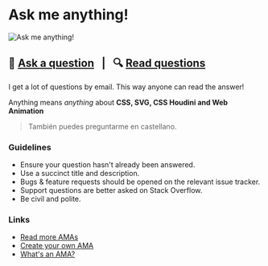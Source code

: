 # Ask me anything!

![Ask me anything!](https://user-images.githubusercontent.com/1307927/49579639-1f6f8380-f94d-11e8-802f-632241f3ef02.png)

## 🤔 [Ask a question](../../issues/new) &nbsp;&nbsp;|&nbsp;&nbsp; 🔍 [Read questions](../../issues?utf8=%E2%9C%93&q=is%3Aissue%20is%3Aclosed%20sort%3Aupdated-desc%20-label%3Ahidden)

I get a lot of questions by email. This way anyone can read the answer!

Anything means *anything* about **CSS, SVG, CSS Houdini and Web Animation**

> También puedes preguntarme en castellano.


### Guidelines

- Ensure your question hasn't already been answered.
- Use a succinct title and description.
- Bugs & feature requests should be opened on the relevant issue tracker.
- Support questions are better asked on Stack Overflow.
- Be civil and polite.

### Links

- [Read more AMAs](https://github.com/sindresorhus/amas)
- [Create your own AMA](https://github.com/sindresorhus/amas/blob/master/create-ama.md)
- [What's an AMA?](https://en.wikipedia.org/wiki//r/IAmA)
